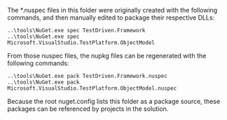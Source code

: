The *.nuspec files in this folder were originally created
with the following commands, and then manually edited to
package their respective DLLs:

	..\tools\NuGet.exe spec TestDriven.Framework
	..\tools\NuGet.exe spec Microsoft.VisualStudio.TestPlatform.ObjectModel

From those nuspec files, the nupkg files can be regenerated
with the following commands:

    ..\tools\NuGet.exe pack TestDriven.Framework.nuspec
    ..\tools\NuGet.exe pack Microsoft.VisualStudio.TestPlatform.ObjectModel.nuspec

Because the root nuget.config lists this folder as a
package source, these packages can be referenced by
projects in the solution.